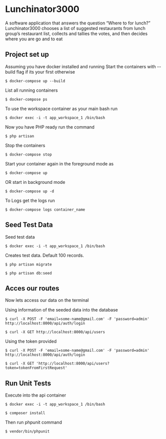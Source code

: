# Lunchinator3000
A software application that answers the question “Where to for lunch?”
Lunchinator3000 chooses a list of suggested restaurants from lunch group’s restaurant list, collects and tallies the votes, and then decides where you are go and to eat

## Project set up 
Assuming you have docker installed and running 
Start the containers with --build flag if its your first otherwise 

    $ docker-compose up --build

List all running containers 

    $ docker-compose ps 

To use the workspace container as your main bash run

    $ docker exec -i -t app_workspace_1 /bin/bash

Now you have PHP ready run the command

    $ php artisan

Stop the containers 

    $ docker-compose stop

Start your container again in the foreground mode as
    
    $ docker-compose up

OR start in background mode

    $ docker-compose up -d

To Logs get the logs run

    $ docker-compose logs container_name


## Seed Test Data

Seed test data
    
    $ docker exec -i -t app_workspace_1 /bin/bash

Creates test data. Default 100 records.
    
    $ php artisan migrate
    
    $ php artisan db:seed

## Acces our routes

Now lets access our data on the terminal

Using information of the seeded data into the database

    $ curl -X POST -F 'email=some-name@gmail.com' -F 'password=admin' http://localhost:8000/api/auth/login

    $ curl -X GET http://localhost:8000/api/users

Using the token provided
    
    $ curl -X POST -F 'email=some-name@gmail.com' -F 'password=admin' http://localhost:8000/api/auth/login

    $ curl -X GET 'http://localhost:8000/api/users?token=tokenFromFirstRequest'

## Run Unit Tests

Execute into the api container
    
    $ docker exec -i -t app_workspace_1 /bin/bash

    $ composer install

Then run phpunit command

    $ vendor/bin/phpunit


